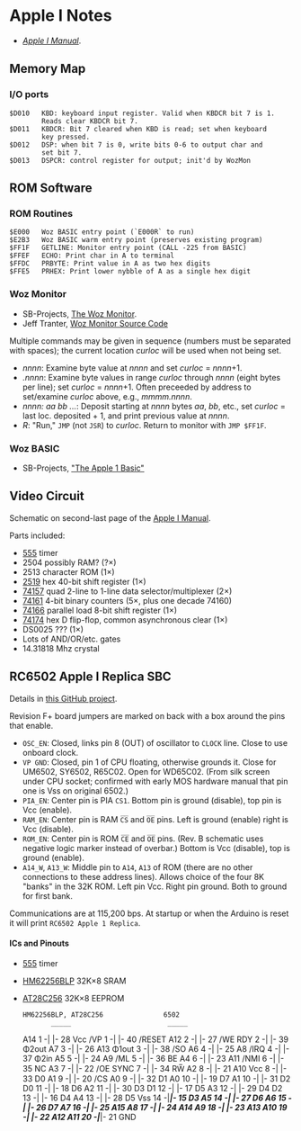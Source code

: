 Apple I Notes
=============

- [_Apple I Manual_][a1man].

Memory Map
----------

### I/O ports

    $D010   KBD: keyboard input register. Valid when KBDCR bit 7 is 1.
            Reads clear KBDCR bit 7.
    $D011   KBDCR: Bit 7 cleared when KBD is read; set when keyboard
            key pressed.
    $D012   DSP: when bit 7 is 0, write bits 0-6 to output char and
            set bit 7.
    $D013   DSPCR: control register for output; init'd by WozMon


ROM Software
------------

### ROM Routines

    $E000   Woz BASIC entry point (`E000R` to run)
    $E2B3   Woz BASIC warm entry point (preserves existing program)
    $FF1F   GETLINE: Monitor entry point (CALL -225 from BASIC)
    $FFEF   ECHO: Print char in A to terminal
    $FFDC   PRBYTE: Print value in A as two hex digits
    $FFE5   PRHEX: Print lower nybble of A as a single hex digit

### Woz Monitor

- SB-Projects, [The Woz Monitor][sbp-wozmon].
- Jeff Tranter, [Woz Monitor Source Code][jt-wozmon]

Multiple commands may be given in sequence (numbers must be separated
with spaces); the current location _curloc_ will be used when not
being set.

- _nnnn_: Examine byte value at _nnnn_ and set _curloc_ = _nnnn_+1.
- _.nnnn_: Examine byte values in range _curloc_ through _nnnn_ (eight
  bytes per line); set _curloc_ = _nnnn_+1. Often preceeded by address
  to set/examine _curloc_ above, e.g., _mmmm.nnnn_.
- _nnnn: aa bb ..._: Deposit starting at _nnnn_ bytes _aa_, _bb_,
  etc., set _curloc_ = last loc. deposited + 1, and print previous
  value at _nnnn_.
- _R_: "Run," `JMP` (not `JSR`) to _curloc_. Return to monitor with
  `JMP $FF1F`.

### Woz BASIC

- SB-Projects, ["The Apple 1 Basic"][sbp-basic]


Video Circuit
-------------

Schematic on second-last page of the [Apple I Manual][a1man].

Parts included:
- [555] timer
- 2504 possibly RAM? (?×)
- 2513 character ROM (1×)
- [2519] hex 40-bit shift register (1×)
- [74157] quad 2-line to 1-line data selector/multiplexer (2×)
- [74161] 4-bit binary counters (5×, plus one decade 74160)
- [74166] parallel load 8-bit shift register (1×)
- [74174] hex D flip-flop, common asynchronous clear (1×)
- DS0025 ??? (1×)
- Lots of AND/OR/etc. gates
- 14.31818 Mhz crystal


RC6502 Apple I Replica SBC
--------------------------

Details in [this GitHub project][1rep-sbc].

Revision F+ board jumpers are marked on back with a box around the
pins that enable.

- `OSC_EN`: Closed, links pin 8 (OUT) of oscillator to `CLOCK` line.
  Close to use onboard clock.
- `VP GND`: Closed, pin 1 of CPU floating, otherwise grounds it. Close
  for UM6502, SY6502, R65C02. Open for WD65C02. (From silk screen
  under CPU socket; confirmed with early MOS hardware manual that pin
  one is Vss on original 6502.)
- `PIA_EN`: Center pin is PIA `CS1`. Bottom pin is ground (disable),
  top pin is Vcc (enable).
- `RAM_EN`: Center pin is RAM `C̅S̅` and `O̅E̅` pins. Left is ground
  (enable) right is Vcc (disable).
- `ROM_EN`: Center pin is ROM `C̅E̅` and `O̅E̅` pins. (Rev. B schematic
  uses negative logic marker instead of overbar.) Bottom is Vcc
  (disable), top is ground (enable).
- `A14_W`, `A13_W`: Middle pin to `A14`, `A13` of ROM (there are no
  other connections to these address lines). Allows choice of the four
  8K "banks" in the 32K ROM. Left pin Vcc. Right pin ground. Both to
  ground for first bank.

Communications are at 115,200 bps. At startup or when the Arduino is
reset it will print `RC6502 Apple 1 Replica`.

#### ICs and Pinouts

- [555] timer
- [HM62256BLP][62256] 32K×8 SRAM
- [AT28C256] 32K×8 EEPROM

      HM62256BLP, AT28C256               6502
             _____                        _____
    A14  1 -|     |- 28 Vcc      /VP  1 -|     |- 40 /RESET
    A12  2 -|     |- 27 /WE      RDY  2 -|     |- 39 Φ2out
     A7  3 -|     |- 26 A13    Φ1out  3 -|     |- 38 /SO
     A6  4 -|     |- 25  A8     /IRQ  4 -|     |- 37 Φ2in
     A5  5 -|     |- 24  A9      /ML  5 -|     |- 36 BE
     A4  6 -|     |- 23 A11     /NMI  6 -|     |- 35 NC
     A3  7 -|     |- 22 /OE     SYNC  7 -|     |- 34 RW̅
     A2  8 -|     |- 21 A10      Vcc  8 -|     |- 33 D0
     A1  9 -|     |- 20 /CS       A0  9 -|     |- 32 D1
     A0 10 -|     |- 19  D7       A1 10 -|     |- 31 D2
     D0 11 -|     |- 18  D6       A2 11 -|     |- 30 D3
     D1 12 -|     |- 17  D5       A3 12 -|     |- 29 D4
     D2 13 -|     |- 16  D4       A4 13 -|     |- 28 D5
    Vss 14 -|_____|- 15  D3       A5 14 -|     |- 27 D6
                                  A6 15 -|     |- 26 D7
                                  A7 16 -|     |- 25 A15
                                  A8 17 -|     |- 24 A14
                                  A9 18 -|     |- 23 A13
                                 A10 19 -|     |- 22 A12
                                 A11 20 -|_____|- 21 GND


<!-------------------------------------------------------------------->
[a1man]: https://www.applefritter.com/files/a1man.pdf
[jt-wozmon]: https://github.com/jefftranter/6502/tree/master/asm/wozmon
[sbp-basic]: https://www.sbprojects.net/projects/apple1/a1basic.php
[sbp-wozmon]: https://www.sbprojects.net/projects/apple1/wozmon.php

[2519]: https://www.applefritter.com/files/signetics2519.pdf
[555]: http://www.ti.com/lit/gpn/sn74s175
[74157]: http://www.ti.com/lit/gpn/sn74ls157
[74160]: http://www.ti.com/lit/gpn/sn74ls161a
[74161]: http://www.ti.com/lit/gpn/sn74ls161a
[74166]: http://www.ti.com/lit/gpn/sn54ls166a
[74174]: http://www.ti.com/lit/gpn/sn74s175

[AT28C256]: http://ww1.microchip.com/downloads/en/DeviceDoc/doc0006.pdf
[62256]: https://ecee.colorado.edu/~mcclurel/hm62256b.pdf

[1rep-sbc]: https://github.com/tebl/RC6502-Apple-1-Replica/tree/master/RC6502%20Apple%201%20SBC
